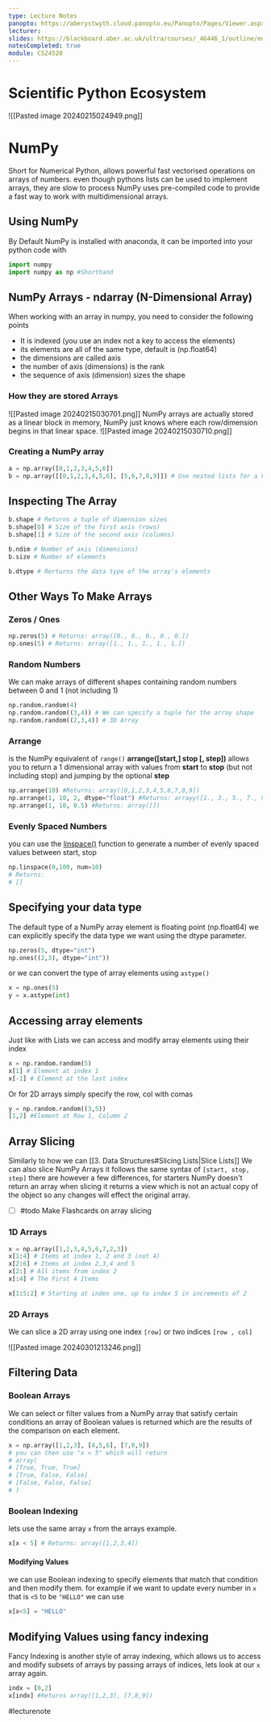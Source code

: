 ```yaml
---
type: Lecture Notes
panopto: https://aberystwyth.cloud.panopto.eu/Panopto/Pages/Viewer.aspx?id=b88905dd-9f4c-43e6-b216-b11500c88b3f
lecturer: 
slides: https://blackboard.aber.ac.uk/ultra/courses/_46446_1/outline/edit/document/_2738785_1?courseId=_46446_1&view=content
notesCompleted: true
module: CS24520
---
```

# Scientific Python Ecosystem
![[Pasted image 20240215024949.png]]
# NumPy
Short for Numerical Python, allows powerful fast vectorised operations on arrays of numbers. even though pythons lists can be used to implement arrays, they are slow to process NumPy uses pre-compiled code to provide a fast way to work with multidimensional arrays.

## Using NumPy
By Default NumPy is installed with anaconda, it can be imported into your python code with
```python
import numpy
import numpy as np #Shorthand
```

## NumPy Arrays - ndarray (N-Dimensional Array)
When working with an array in numpy, you need to consider the following points
- It is indexed (you use an index not a key to access the elements)
- its elements are all of the same type, default is (np.float64)
- the dimensions are called axis
- the number of axis (dimensions) is the rank
- the sequence of axis (dimension) sizes the shape

### How they are stored Arrays
![[Pasted image 20240215030701.png]]
NumPy arrays are actually stored as a linear block in memory, NumPy just knows where each row/dimension begins in that linear space.
![[Pasted image 20240215030710.png]]

### Creating a NumPy array

```python
a = np.array([0,1,2,3,4,5,6])
b = np.array([[0,1,2,3,4,5,6], [5,6,7,8,9]]) # Use nested lists for a higher dimensional array
```

## Inspecting The Array

```python
b.shape # Returns a tuple of dimension sizes
b.shape[0] # Size of the first axis (rows)
b.shape[1] # Size of the second axis (columns)

b.ndim # Number of axis (dimensions)
b.size # Number of elements

b.dtype # Rerturns the data type of the array's elements
```

## Other Ways To Make Arrays
### Zeros / Ones

```python
np.zeros(5) # Returns: array([0., 0., 0., 0., 0.])
np.ones(5) # Returns: array([1., 1., 1., 1., 1.])
```

### Random Numbers
We can make arrays of different shapes containing random numbers between 0 and 1 (not including 1)

```python
np.random.random(4)
np.random.random((3,4)) # We can specify a tuple for the array shape
np.random.random((2,3,4)) # 3D Array
```
### Arrange
is the NumPy equivalent of `range()` **arrange([start,] stop [, step])**  allows you to return a 1 dimensional array with values from **start** to **stop** (but not including stop) and jumping by the optional **step**
```python
np.arrange(10) #Returns: array([0,1,2,3,4,5,6,7,8,9])
np.arrange(1, 10, 2, dtype="float") #Returns: arrayy([1., 3., 5., 7., 9.])
np.arrange(1, 10, 0.5) #Returns: array([])
```

### Evenly Spaced Numbers
you can use the [linspace()]() function to generate a number of evenly spaced values between start, stop

 ```python
np.linspace(0,100, num=10)
# Returns:
# []
```

## Specifying your data type
The default type of a NumPy array element is floating point (np.float64) we can explicitly specify the data type we want using the dtype parameter.

```python
np.zeros(5, dtype="int")
np.ones((2,3), dtype="int"))
```

or we can convert the type of array elements using `astype()`
```python
x = np.ones(5)
y = x.astype(int)
```


## Accessing array elements
Just like with Lists we can access and modify array elements using their index
```python
x = np.random.random(5)
x[1] # Element at index 1
x[-1] # Element at the last index
```

Or for 2D arrays simply specify the row, col with comas
```python
y = np.random.random((3,5))
[1,2] #Element at Row 1, Column 2
```

## Array Slicing
Similarly to how we can [[3. Data Structures#Slicing Lists|Slice Lists]] We can also slice NumPy Arrays
it follows the same syntax of `[start, stop, step]`
there are however a few differences, for starters NumPy doesn't return an array when slicing
it returns a view which is not an actual copy of the object so any changes will effect the original array.

- [ ] #todo Make Flashcards on array slicing

### 1D Arrays

```python
x = np.array([1,2,3,4,5,6,7,2,3])
x[1:4] # Items at index 1, 2 and 3 (not 4)
x[2:6] # Items at index 2,3,4 and 5
x[2:] # All items from index 2
x[:4] # The First 4 Items

x[1:5:2] # Starting at index one, up to index 5 in increments of 2
```

### 2D Arrays
We can slice a 2D array using one index `[row]` or two indices `[row , col]`

![[Pasted image 20240301213246.png]]

## Filtering Data

### Boolean Arrays
We can select or filter values from a NumPy array that satisfy certain conditions an array of Boolean values is returned which are the results of the comparison on each element.

```python
x = np.array([1,2,3], [4,5,6], [7,8,9])
# you can then use "x < 5" which will return
# array(
# [True, True, True]
# [True, False, False]
# [False, False, False]
# )
```

### Boolean Indexing
lets use the same array `x` from the arrays example.
```python
x[x < 5] # Returns: array([1,2,3,4])
```

#### Modifying Values
we can use Boolean indexing to specify elements that match that condition and then modify them. for example if we want to update every number in `x` that is `<5` to be `"HELLO"` we can use

```python
x[x<5] = "HELLO"
```

## Modifying Values using fancy indexing
Fancy Indexing is another style of array indexing,  which allows us to  access and modify subsets of arrays by passing arrays of indices, lets look at our `x` array again.

```python
indx = [0,2]
x[indx] #Returns array([1,2,3], [7,8,9])
```




#lecturenote
